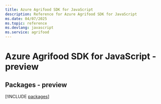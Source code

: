 ```yaml
---
title: Azure Agrifood SDK for JavaScript
description: Reference for Azure Agrifood SDK for JavaScript
ms.date: 04/07/2025
ms.topic: reference
ms.devlang: javascript
ms.service: agrifood
---
```

# Azure Agrifood SDK for JavaScript - preview
## Packages - preview
[!INCLUDE [packages](agrifood-index.md)]